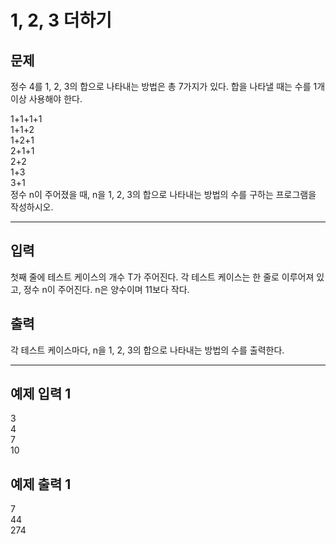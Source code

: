 # 1, 2, 3 더하기 


## 문제

정수 4를 1, 2, 3의 합으로 나타내는 방법은 총 7가지가 있다. 합을 나타낼 때는 수를 1개 이상 사용해야 한다.

1+1+1+1  
1+1+2  
1+2+1  
2+1+1  
2+2  
1+3  
3+1  
정수 n이 주어졌을 때, n을 1, 2, 3의 합으로 나타내는 방법의 수를 구하는 프로그램을 작성하시오.

--------------------------------
## 입력  
첫째 줄에 테스트 케이스의 개수 T가 주어진다. 각 테스트 케이스는 한 줄로 이루어져 있고, 정수 n이 주어진다. n은 양수이며 11보다 작다.

## 출력  
각 테스트 케이스마다, n을 1, 2, 3의 합으로 나타내는 방법의 수를 출력한다.

-------------------------------
## 예제 입력 1  ##
3  
4  
7  
10  
  
  
## 예제 출력 1 ## 
7  
44  
274  